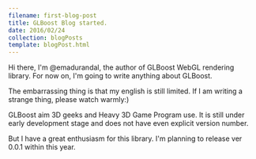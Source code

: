 ```yaml
---
filename: first-blog-post
title: GLBoost Blog started.
date: 2016/02/24
collection: blogPosts
template: blogPost.html
---
```


Hi there, I'm @emadurandal, the author of GLBoost WebGL rendering library.
For now on, I'm going to write anything about GLBoost.

The embarrassing thing is that my english is still limited.
If I am writing a strange thing, please watch warmly:)

GLBoost aim 3D geeks and Heavy 3D Game Program use.
It is still under early development stage and does not have even explicit version number.

But I have a great enthusiasm for this library.
I'm planning to release ver 0.0.1 within this year.
